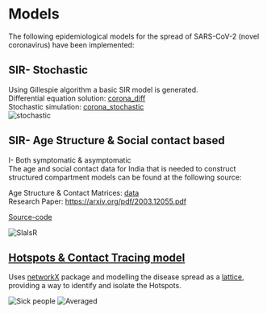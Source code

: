 # Models

The following epidemiological models for the spread of SARS-CoV-2 (novel coronavirus) have been implemented:  
  
    
SIR- Stochastic
------

Using Gillespie algorithm a basic SIR model is generated.  
Differential equation solution: [corona_diff](https://github.com/p-j-r/covid-19/blob/master/corona_diff.py)  
Stochastic simulation: [corona_stochastic](https://github.com/p-j-r/covid-19/blob/master/corona_stochastic.py)  
![stochastic](https://github.com/p-j-r/covid-19/blob/master/results/sim_b0.6671291_g0.332871.png)


SIR- Age Structure & Social contact based
---------------
I- Both symptomatic & asymptomatic   
The age and social contact data for India that is needed to construct structured compartment models can be found at the following source:

Age Structure & Contact Matrices: [data](https://github.com/p-j-r/pyross/tree/master/examples/data)   
Research Paper: https://arxiv.org/pdf/2003.12055.pdf
   
[Source-code](https://github.com/p-j-r/covid-19/blob/master/SIR_model_India.py)

![SIaIsR](https://github.com/p-j-r/covid-19/blob/master/results/Analytic_b0.1646692_g0.14285714285714285.png)

[Hotspots & Contact Tracing model](https://github.com/p-j-r/covid-19/blob/master/corona_walk)
----------------

Uses [networkX](https://networkx.github.io/documentation/networkx-1.10/overview.html) package and modelling the disease spread as a [lattice](https://networkx.github.io/documentation/networkx-1.10/reference/generated/networkx.generators.classic.grid_2d_graph.html#networkx.generators.classic.grid_2d_graph), providing a way to identify and isolate the Hotspots.

![Sick people](https://github.com/p-j-r/covid-19/blob/master/results/Lattice_model.png)
![Averaged](https://github.com/p-j-r/covid-19/blob/master/results/Lattice_model__Averaged.png)
